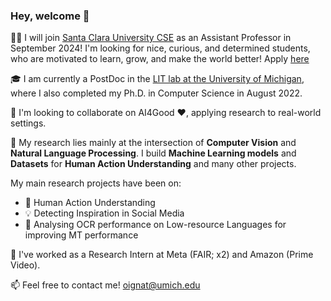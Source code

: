 ### Hey, welcome 👋

:woman_teacher: I will join [Santa Clara University CSE](https://www.scu.edu/engineering/academic-programs/department-of-computer-engineering/) as an Assistant Professor in September 2024! I'm looking for nice, curious, and determined students, who are motivated to learn, grow, and make the world better! Apply [here](https://forms.gle/2rUHtRhejs2RkYht7)

:mortar_board: I am currently a PostDoc in the [LIT lab at the University of Michigan](https://lit.eecs.umich.edu/), where I also completed my Ph.D. in Computer Science in August 2022.  

👯 I'm looking to collaborate on AI4Good :heart:, applying research to real-world settings.

💬 My research lies mainly at the intersection of **Computer Vision** and **Natural Language Processing**.
I build **Machine Learning models** and **Datasets** for **Human Action Understanding** and many other projects.

My main research projects have been on: 
- :nail_care: Human Action Understanding
- :bulb: Detecting Inspiration in Social Media
- :mag_right: Analysing OCR performance on Low-resource Languages for improving MT performance

🔭 I've worked as a Research Intern at Meta (FAIR; x2) and Amazon (Prime Video).

📫 Feel free to contact me! oignat@umich.edu
